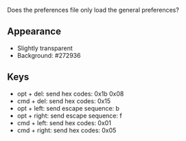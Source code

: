 Does the preferences file only load the general preferences?

## Appearance
* Slightly transparent
* Background: #272936

## Keys
* opt + del: send hex codes: 0x1b 0x08
* cmd + del: send hex codes: 0x15
* opt + left: send escape sequence: b
* opt + right: send escape sequence: f
* cmd + left: send hex codes: 0x01
* cmd + right: send hex codes: 0x05
